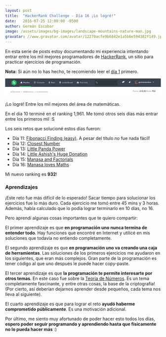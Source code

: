 ```yaml
---
layout: post
title:  "HackerRank Challenge - Día 16 ¡Lo logré!"
date:   2016-07-25 12:00:00 -0500
author: Germán Escobar
image: /assets/images/bg-images/landscape-mountains-nature-man.jpg
gravatar: //www.gravatar.com/avatar/12270acfe9b6842e1a5b6e594382f149.jpg?s=80
---
```


En esta serie de posts estoy documentando mi experiencia intentando entrar entre los mil mejores programadores de <a href="https://www.hackerrank.com" target="_blank">HackerRank</a>, un sitio para practicar ejercicios de programación.

**Nota:** Si aún no lo has hecho, te recomiendo leer el <a href="/hackerrank-challenge-dia-1/">día 1</a> primero.

<img src="/assets/images/hackerrank-932.jpg" alt="Lo logré" class="photo border">

<p class="photo-description">¡Lo logré! Entre los mil mejores del área de matemáticas.</p>

En el día 10 terminé en el ranking 1,961. Me tomó otros seis días más entrar entre los primeros mil :S

Los seis retos que solucioné estos días fueron:

* Día 11: <a href="https://www.hackerrank.com/challenges/fibonacci-finding-easy" target="_blank">Fibonacci Finding (easy)</a>. A pesar del título no fue nada fácil!
* Día 12: <a href="https://www.hackerrank.com/challenges/closest-number" target="_blank">Closest Number</a>
* Día 13: <a href="https://www.hackerrank.com/challenges/littlepandapower" target="_blank">Little Panda Power</a>
* Día 14: <a href="https://www.hackerrank.com/challenges/little-chammys-huge-donation" target="_blank">Little Ashish's Huge Donation</a>
* Día 15: <a href="https://www.hackerrank.com/challenges/manasa-and-factorials" target="_blank">Manasa and Factorials</a>
* Día 16: <a href="https://www.hackerrank.com/challenges/manasa-loves-maths" target="_blank">Manasa loves Maths</a>

Mi nuevo ranking es **932**!

### Aprendizajes

¡Este reto fue más difícil de lo esperado! Sacar tiempo para solucionar los ejercicios fue lo más duro. Cada ejercicio me tomó entre 45 mins y 3 horas. Además, había calculado que lo podía lograr terminarlo en 10 días, no 16.

Pero aprendí algunas cosas importantes que te quiero compartir:

El primer aprendizaje es que **en programación uno nunca termina de entender todo**. Hay funciones que encontré en Internet y utilicé en mis soluciones que todavía no entiendo completamente.

El segundo aprendizaje es que **en programación uno va creando una caja de herramientas**. Las soluciones de los primeros ejercicios me ayudaron en los siguientes, que eran más complejos. Gran parte de la programación es tener código al que uno después le puede hacer copy-paste.

El tercer aprendizaje es que **la programación te permite interesarte por otros temas**. En este caso fue sobre la <a href="https://es.wikipedia.org/wiki/Teor%C3%ADa_de_n%C3%BAmeros" target="_blank">Teoría de Números</a>. Es un tema completamente fascinante, y entre otras cosas, la base de la criptografía! (Por cierto, así deberían dejarnos aprender desde pequeños, cada tema nos lleva al siguiente).

El cuarto aprendizaje es que para lograr el reto **ayudó haberme comprometido públicamente**. Es una motivación adicional.

Por último, me siento muy afortunado de poder hacer esto todos los días, **espero poder seguir programando y aprendiendo hasta que físicamente no lo pueda hacer más** :)
